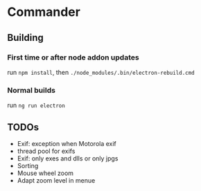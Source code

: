 # Commander
## Building
### First time or after node addon updates
run ```npm install```, then ```./node_modules/.bin/electron-rebuild.cmd```

### Normal builds
run ```ng run electron```
## TODOs
* Exif: exception when Motorola exif
* thread pool for exifs
* Exif: only exes and dlls or only jpgs
* Sorting
* Mouse wheel zoom
* Adapt zoom level in menue




